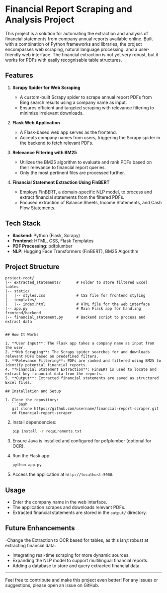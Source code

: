 # Financial Report Scraping and Analysis Project

This project is a solution for automating the extraction and analysis of financial statements from company annual reports available online. Built with a combination of Python frameworks and libraries, the project encompasses web scraping, natural language processing, and a user-friendly web interface.
The financial extraction is not yet very robust, but it works for PDFs with easily recognisable table structures.

## Features

1. **Scrapy Spider for Web Scraping**
   - A custom-built Scrapy spider to scrape annual report PDFs from Bing search results using a company name as input.
   - Ensures efficient and targeted scraping with relevance filtering to minimize irrelevant downloads.

2. **Flask Web Application**
   - A Flask-based web app serves as the frontend.
   - Accepts company names from users, triggering the Scrapy spider in the backend to fetch relevant PDFs.

3. **Relevance Filtering with BM25**
   - Utilizes the BM25 algorithm to evaluate and rank PDFs based on their relevance to financial report queries.
   - Only the most pertinent files are processed further.

4. **Financial Statement Extraction Using FinBERT**
   - Employs FinBERT, a domain-specific NLP model, to process and extract financial statements from the filtered PDFs.
   - Focused extraction of Balance Sheets, Income Statements, and Cash Flow Statements.

## Tech Stack

- **Backend**: Python (Flask, Scrapy)
- **Frontend**: HTML, CSS, Flask Templates
- **PDF Processing**: pdfplumber
- **NLP**: Hugging Face Transformers (FinBERT), BM25 Algorithm

## Project Structure

```
project-root/
|-- extracted_statements/       # Folder to store filtered Excel tables
|-- static/
|   |-- styles.css              # CSS file for frontend styling
|-- templates/
|   |-- index.html              # HTML file for the web interface
|-- app.py                      # Main Flask app for handling frontend/backend
|-- financial_statement.py      # Backend script to process and extract data


## How It Works

1. **User Input**: The Flask app takes a company name as input from the user.
2. **Web Scraping**: The Scrapy spider searches for and downloads relevant PDFs based on predefined filters.
3. **Relevance Filtering**: PDFs are ranked and filtered using BM25 to identify potential financial reports.
4. **Financial Statement Extraction**: FinBERT is used to locate and extract key financial data from the reports.
5. **Output**: Extracted financial statements are saved as structured Excel files.

## Installation and Setup

1. Clone the repository:
   ```bash
   git clone https://github.com/username/financial-report-scraper.git
   cd financial-report-scraper
   ```

2. Install dependencies:
   ```bash
   pip install -r requirements.txt
   ```

3. Ensure Java is installed and configured for pdfplumber (optional for OCR).

4. Run the Flask app:
   ```bash
   python app.py
   ```

5. Access the application at `http://localhost:5000`.

## Usage

- Enter the company name in the web interface.
- The application scrapes and downloads relevant PDFs.
- Extracted financial statements are stored in the `output/` directory.

## Future Enhancements

-Change the Extraction to OCR based for tables, as this isn;t robust at extracting financial data.

- Integrating real-time scraping for more dynamic sources.
- Expanding the NLP model to support multilingual financial reports.
- Adding a database to store and query extracted financial data.



---

Feel free to contribute and make this project even better! For any issues or suggestions, please open an issue on GitHub.
